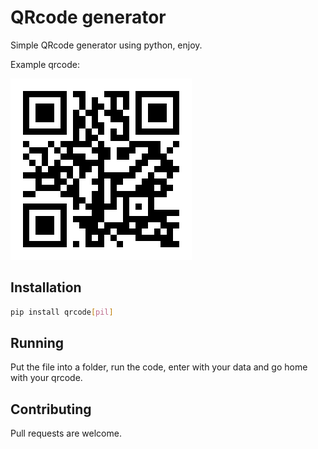 # QRcode generator
Simple QRcode generator using python, enjoy.

Example qrcode: 

<img src="https://github.com/pedroNielson/QReady/blob/master/test.png">

## Installation
```bash
pip install qrcode[pil]
```

## Running
Put the file into a folder, run the code, enter with your data and go home with your qrcode.

## Contributing
Pull requests are welcome.

